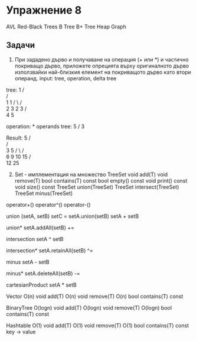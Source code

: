 Упражнение 8
===

AVL
Red-Black Trees
B Tree
B+ Tree
Heap
Graph

Задачи
---
1. При зададено дърво и
получаване на операция (+ или *) и частично покриващо дърво,
приложете опрецията върху оригиналното дърво използвайки
най-близкия елемент на покриващото дърво като втори операнд.
input: tree, operation, delta tree

tree:
         1
        / \
       /   \
      1     1
     / \   / \
    2   3 2   3
   /       \
  4         5

operation: *
operands tree:
     5
    /
   3

Result:
         5
        / \
       /   \
      3     5
     / \   / \
    6   9 10  15
   /       \
  12        25


2. Set - имплементация на множество
TreeSet<T>
  void add(T)
  void remove(T)
  bool contains(T) const
  bool empty() const
  void print() const
  void size() const
  TreeSet<T> union(TreeSet<T>)
  TreeSet<T> intersect(TreeSet<T>)
  TreeSet<T> minus(TreeSet<T>)

  operator+()
  operator^()
  operator-()

  union (setA, setB)
    setC = setA.union(setB)
    setA + setB

  union*
    setA.addAll(setB)
    +=

  intersection
    setA ^ setB

  intersection*
    setA.retainAll(setB)
    ^=

  minus
    setA - setB

  minus*
    setA.deleteAll(setB)
    -=

  cartesianProduct
    setA * setB

Vector
 O(n)     void add(T)
 O(n)     void remove(T)
 O(n)     bool contains(T) const

BinaryTree
 O(logn)     void add(T)
 O(logn)     void remove(T)
 O(logn)     bool contains(T) const

Hashtable
 O(1)     void add(T)
 O(1)     void remove(T)
 O(1)     bool contains(T) const
  key -> value





